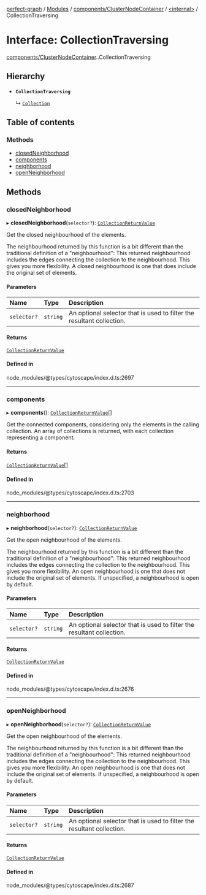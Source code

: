 [perfect-graph](../README.md) / [Modules](../modules.md) / [components/ClusterNodeContainer](../modules/components_ClusterNodeContainer.md) / [<internal\>](../modules/components_ClusterNodeContainer._internal_.md) / CollectionTraversing

# Interface: CollectionTraversing

[components/ClusterNodeContainer](../modules/components_ClusterNodeContainer.md).[<internal>](../modules/components_ClusterNodeContainer._internal_.md).CollectionTraversing

## Hierarchy

- **`CollectionTraversing`**

  ↳ [`Collection`](components_ClusterNodeContainer._internal_.Collection.md)

## Table of contents

### Methods

- [closedNeighborhood](components_ClusterNodeContainer._internal_.CollectionTraversing.md#closedneighborhood)
- [components](components_ClusterNodeContainer._internal_.CollectionTraversing.md#components)
- [neighborhood](components_ClusterNodeContainer._internal_.CollectionTraversing.md#neighborhood)
- [openNeighborhood](components_ClusterNodeContainer._internal_.CollectionTraversing.md#openneighborhood)

## Methods

### closedNeighborhood

▸ **closedNeighborhood**(`selector?`): [`CollectionReturnValue`](../modules/components_ClusterNodeContainer._internal_.md#collectionreturnvalue)

Get the closed neighbourhood of the elements.

The neighbourhood returned by this function is a bit different than the traditional definition of a "neighbourhood":
This returned neighbourhood includes the edges connecting the collection to the neighbourhood. This gives you more flexibility.
A closed neighbourhood is one that does include the original set of elements.

#### Parameters

| Name | Type | Description |
| :------ | :------ | :------ |
| `selector?` | `string` | An optional selector that is used to filter the resultant collection. |

#### Returns

[`CollectionReturnValue`](../modules/components_ClusterNodeContainer._internal_.md#collectionreturnvalue)

#### Defined in

node_modules/@types/cytoscape/index.d.ts:2697

___

### components

▸ **components**(): [`CollectionReturnValue`](../modules/components_ClusterNodeContainer._internal_.md#collectionreturnvalue)[]

Get the connected components, considering only the elements in the calling collection.
An array of collections is returned, with each collection representing a component.

#### Returns

[`CollectionReturnValue`](../modules/components_ClusterNodeContainer._internal_.md#collectionreturnvalue)[]

#### Defined in

node_modules/@types/cytoscape/index.d.ts:2703

___

### neighborhood

▸ **neighborhood**(`selector?`): [`CollectionReturnValue`](../modules/components_ClusterNodeContainer._internal_.md#collectionreturnvalue)

Get the open neighbourhood of the elements.

The neighbourhood returned by this function is a bit different than the traditional definition of a "neighbourhood":
This returned neighbourhood includes the edges connecting the collection to the neighbourhood. This gives you more flexibility.
An open neighbourhood is one that does not include the original set of elements. If unspecified, a neighbourhood is open by default.

#### Parameters

| Name | Type | Description |
| :------ | :------ | :------ |
| `selector?` | `string` | An optional selector that is used to filter the resultant collection. |

#### Returns

[`CollectionReturnValue`](../modules/components_ClusterNodeContainer._internal_.md#collectionreturnvalue)

#### Defined in

node_modules/@types/cytoscape/index.d.ts:2676

___

### openNeighborhood

▸ **openNeighborhood**(`selector?`): [`CollectionReturnValue`](../modules/components_ClusterNodeContainer._internal_.md#collectionreturnvalue)

Get the open neighbourhood of the elements.

The neighbourhood returned by this function is a bit different than the traditional definition of a "neighbourhood":
This returned neighbourhood includes the edges connecting the collection to the neighbourhood. This gives you more flexibility.
An open neighbourhood is one that does not include the original set of elements. If unspecified, a neighbourhood is open by default.

#### Parameters

| Name | Type | Description |
| :------ | :------ | :------ |
| `selector?` | `string` | An optional selector that is used to filter the resultant collection. |

#### Returns

[`CollectionReturnValue`](../modules/components_ClusterNodeContainer._internal_.md#collectionreturnvalue)

#### Defined in

node_modules/@types/cytoscape/index.d.ts:2687

